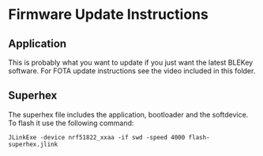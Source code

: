 Firmware Update Instructions
============================

Application
-----------

This is probably what you want to update if you just want the latest BLEKey software. For FOTA update instructions see the video included in this folder.

Superhex
--------

The superhex file includes the application, bootloader and the softdevice. To flash it use the following command:

`JLinkExe -device nrf51822_xxaa -if swd -speed 4000 flash-superhex.jlink`
